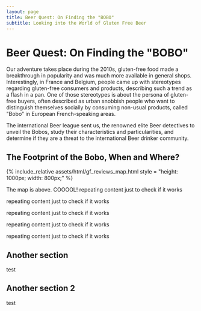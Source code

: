 ```yaml
---
layout: page
title: Beer Quest: On Finding the "BOBO"
subtitle: Looking into the World of Gluten Free Beer
---
```


# Beer Quest: On Finding the "BOBO"

Our adventure takes place during the 2010s, gluten-free food made a breakthrough in popularity and was much more available in general shops. Interestingly, in France and Belgium, people came up with stereotypes regarding gluten-free consumers and products, describing such a trend as a flash in a pan. One of those stereotypes is about the persona of gluten-free buyers, often described as urban snobbish people who want to distinguish themselves socially by consuming non-usual products, called "Bobo" in European French-speaking areas.

The international Beer league sent us, the renowned elite Beer detectives to unveil the Bobos, study their characteristics and particularities, and determine if they are a threat to the international Beer drinker community.

## The Footprint of the Bobo, When and Where?

{% include_relative assets/html/gf_reviews_map.html style = "height: 1000px; width: 800px;" %}

The map is above. COOOOL!
repeating content just to check if it works

repeating content just to check if it works

repeating content just to check if it works

repeating content just to check if it works

repeating content just to check if it works

## Another section

test

## Another section 2

test
